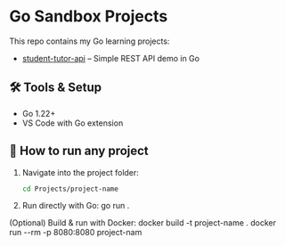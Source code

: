 # Go Sandbox Projects
This repo contains my Go learning projects:
- [student-tutor-api](Projects/student-tutor-api) – Simple REST API demo in Go

## 🛠 Tools & Setup
- Go 1.22+
- VS Code with Go extension

## 🚀 How to run any project
1. Navigate into the project folder:
    ```bash
    cd Projects/project-name
2. Run directly with Go:
    go run .

(Optional) Build & run with Docker:
docker build -t project-name .
docker run --rm -p 8080:8080 project-nam